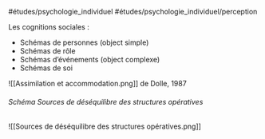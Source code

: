 #études/psychologie_individuel 
#études/psychologie_individuel/perception

Les cognitions sociales :
- Schémas de personnes (object simple)
- Schémas de rôle
- Schémas d’événements (object complexe)
- Schémas de soi

![[Assimilation et accommodation.png]] de Dolle, 1987

######  Schéma Sources de déséquilibre des structures opératives
![[Sources de déséquilibre des structures opératives.png]]